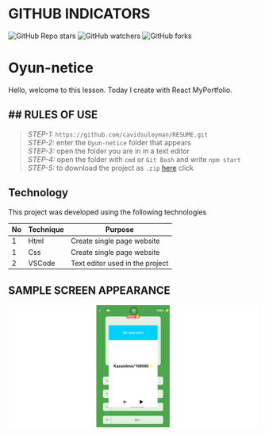 # GITHUB INDICATORS

![GitHub Repo stars](https://img.shields.io/github/stars/cavidsuleyman/SADE-HOM-PAGE?style=for-the-badge)
![GitHub watchers](https://img.shields.io/github/watchers/cavidsuleyman/SADE-HOM-PAGE?style=for-the-badge)
![GitHub forks](https://img.shields.io/github/forks/cavidsuleyman/SADE-HOM-PAGE?style=for-the-badge)

  # Oyun-netice

Hello, welcome to this lesson. Today I create with React MyPortfolio.
## ## RULES OF USE

> *STEP-1:* `https://github.com/cavidsuleyman/RESUME.git` <br/>
> *STEP-2:*  enter the `Oyun-netice` folder that appears <br/>
> *STEP-3:*  open the folder you are in in a text editor <br/>
> *STEP-4:*  open the folder with `cmd` or `Git Bash` and write `npm start` <br/>
> *STEP-5:*  to download the project as `.zip`  [here](https://github.com/cavidsuleyman/RESUME/archive/refs/heads/master.zip) click <br/>


## Technology

This project was developed using the following technologies

| No | Technique | Purpose |
| - | ---------- | --------------------- |
| 1 | Html | Create single page website |
| 1 | Css | Create single page website |
| 2 | VSCode | Text editor used in the project |


## SAMPLE SCREEN APPEARANCE

![There was a screenshot here](./screen-1.PNG)
